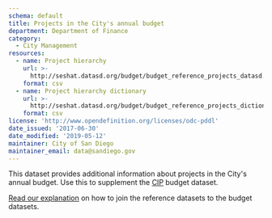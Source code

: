 ```yaml
---
schema: default
title: Projects in the City's annual budget
department: Department of Finance
category:
  - City Management
resources:
  - name: Project hierarchy
    url: >-
      http://seshat.datasd.org/budget/budget_reference_projects_datasd.csv
    format: csv
  - name: Project hierarchy dictionary
    url: >-
      http://seshat.datasd.org/budget/budget_reference_projects_dictionary_datasd.csv
    format: csv
license: 'http://www.opendefinition.org/licenses/odc-pddl'
date_issued: '2017-06-30'
date_modified: '2019-05-12'
maintainer: City of San Diego
maintainer_email: data@sandiego.gov
---
```

This dataset provides additional information about projects in the City's annual budget. Use this to supplement the [CIP](/datasets/capital-budget-fy/) budget dataset. 
<!--more-->

[Read our explanation](/budget-topic/) on how to join the reference datasets to the budget datasets.